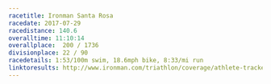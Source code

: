 ```yaml
---
racetitle: Ironman Santa Rosa
racedate: 2017-07-29
racedistance: 140.6
overalltime: 11:10:14
overallplace:  200 / 1736
divisionplace: 22 / 90
racedetails: 1:53/100m swim, 18.6mph bike, 8:33/mi run	
linktoresults: http://www.ironman.com/triathlon/coverage/athlete-tracker.aspx?race=santarosa&y=2017#/tracker/RPER9N5F
---
```



